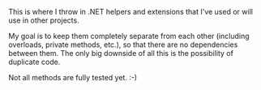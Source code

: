 This is where I throw in .NET helpers and extensions that I've used or will use in other projects.

My goal is to keep them completely separate from each other (including overloads, private methods, etc.), so that there are no dependencies between them. The only big downside of all this is the possibility of duplicate code.

Not all methods are fully tested yet.  :-)